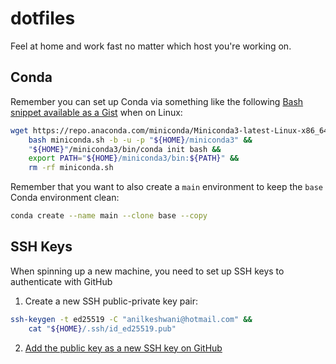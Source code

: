 # dotfiles

Feel at home and work fast no matter which host you're working on. 

## Conda

Remember you can set up Conda via something like the following [Bash snippet available as a Gist](https://gist.github.com/anilkeshwani/60567eaa5fb8c36398c52022afbde22e?permalink_comment_id=4506327#gistcomment-4506327) when on Linux:

```bash
wget https://repo.anaconda.com/miniconda/Miniconda3-latest-Linux-x86_64.sh -O miniconda.sh &&
    bash miniconda.sh -b -u -p "${HOME}/miniconda3" &&
    "${HOME}"/miniconda3/bin/conda init bash &&
    export PATH="${HOME}/miniconda3/bin:${PATH}" &&
    rm -rf miniconda.sh
```

Remember that you want to also create a `main` environment to keep the `base` Conda environment clean:

```bash
conda create --name main --clone base --copy
```

## SSH Keys

When spinning up a new machine, you need to set up SSH keys to authenticate with GitHub

1. Create a new SSH public-private key pair:
  
  ```bash 
  ssh-keygen -t ed25519 -C "anilkeshwani@hotmail.com" &&
      cat "${HOME}/.ssh/id_ed25519.pub"
  ```
  
2. [Add the public key as a new SSH key on GitHub](https://github.com/settings/keys)
